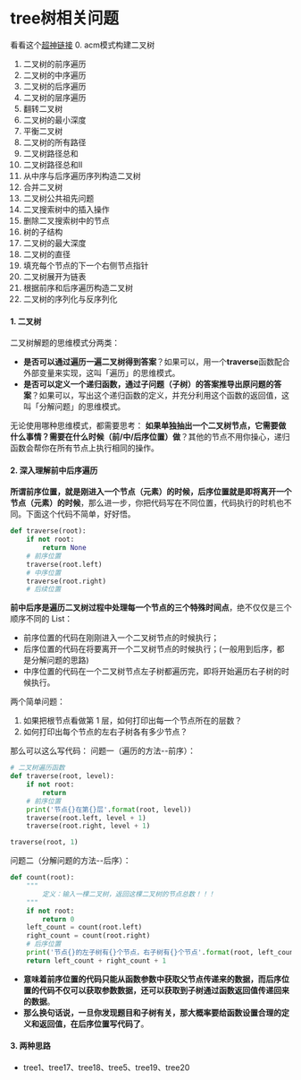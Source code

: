 # tree树相关问题
看看这个[超神链接](https://www.bilibili.com/video/BV1nG411x77H)
0. acm模式构建二叉树
1. 二叉树的前序遍历
2. 二叉树的中序遍历
3. 二叉树的后序遍历
4. 二叉树的层序遍历
5. 翻转二叉树
6. 二叉树的最小深度
7. 平衡二叉树
8. 二叉树的所有路径
9. 二叉树路径总和
10. 二叉树路径总和II
11. 从中序与后序遍历序列构造二叉树
12. 合并二叉树
13. 二叉树公共祖先问题
14. 二叉搜索树中的插入操作
15. 删除二叉搜索树中的节点
16. 树的子结构
17. 二叉树的最大深度
18. 二叉树的直径
19. 填充每个节点的下一个右侧节点指针
20. 二叉树展开为链表
21. 根据前序和后序遍历构造二叉树
22. 二叉树的序列化与反序列化


#### 1. 二叉树
二叉树解题的思维模式分两类：
- **是否可以通过遍历一遍二叉树得到答案**？如果可以，用一个**traverse**函数配合外部变量来实现，这叫「遍历」的思维模式。
- **是否可以定义一个递归函数，通过子问题（子树）的答案推导出原问题的答案**？如果可以，写出这个递归函数的定义，并充分利用这个函数的返回值，这叫「分解问题」的思维模式。

无论使用哪种思维模式，都需要思考：
**如果单独抽出一个二叉树节点，它需要做什么事情？需要在什么时候（前/中/后序位置）做**？其他的节点不用你操心，递归函数会帮你在所有节点上执行相同的操作。
#### 2. 深入理解前中后序遍历
**所谓前序位置，就是刚进入一个节点（元素）的时候，后序位置就是即将离开一个节点（元素）的时候**，那么进一步，你把代码写在不同位置，代码执行的时机也不同。下面这个代码不简单，好好悟。
```python
def traverse(root):
    if not root:
        return None
    # 前序位置
    traverse(root.left)
    # 中序位置
    traverse(root.right)
    # 后续位置
```
**前中后序是遍历二叉树过程中处理每一个节点的三个特殊时间点**，绝不仅仅是三个顺序不同的 List：
- 前序位置的代码在刚刚进入一个二叉树节点的时候执行；
- 后序位置的代码在将要离开一个二叉树节点的时候执行；(一般用到后序，都是分解问题的思路)
- 中序位置的代码在一个二叉树节点左子树都遍历完，即将开始遍历右子树的时候执行。


两个简单问题：
1. 如果把根节点看做第 1 层，如何打印出每一个节点所在的层数？
2. 如何打印出每个节点的左右子树各有多少节点？

那么可以这么写代码：
问题一（遍历的方法--前序）：
```python
# 二叉树遍历函数
def traverse(root, level):
    if not root:
        return
    # 前序位置
    print('节点{}在第{}层'.format(root, level))
    traverse(root.left, level + 1)
    traverse(root.right, level + 1)

traverse(root, 1)
```

问题二（分解问题的方法--后序）：
```python
def count(root):
    """
        定义：输入一棵二叉树，返回这棵二叉树的节点总数！！！
    """
    if not root:
        return 0
    left_count = count(root.left)
    right_count = count(root.right)
    # 后序位置
    print('节点{}的左子树有{}个节点，右子树有{}个节点'.format(root, left_count, right_count))
    return left_count + right_count + 1
```

- **意味着前序位置的代码只能从函数参数中获取父节点传递来的数据，而后序位置的代码不仅可以获取参数数据，还可以获取到子树通过函数返回值传递回来的数据**。
- **那么换句话说，一旦你发现题目和子树有关，那大概率要给函数设置合理的定义和返回值，在后序位置写代码了**。

#### 3. 两种思路
- tree1、tree17、tree18、tree5、tree19、tree20